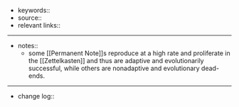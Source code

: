 - keywords::
- source::
- relevant links::
- ------------------------------
- notes::
    - some [[Permanent Note]]s reproduce at a high rate and proliferate in the [[Zettelkasten]] and thus are adaptive and evolutionarily successful, while others are nonadaptive and evolutionary dead-ends.
- ------------------------------
- change log::
